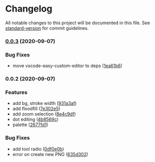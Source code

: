 # Changelog

All notable changes to this project will be documented in this file. See [standard-version](https://github.com/conventional-changelog/standard-version) for commit guidelines.

### [0.0.3](https://github.com/hashrock/vscode-sprite-editor-extension/compare/v0.0.2...v0.0.3) (2020-09-07)


### Bug Fixes

* move vscode-easy-custom-editor to deps ([1ea61b6](https://github.com/hashrock/vscode-sprite-editor-extension/commit/1ea61b6ff37dff50b11b30aede818750f13ddda8))

### 0.0.2 (2020-09-07)


### Features

* add bg, stroke width ([931a3af](https://github.com/hashrock/vscode-sprite-editor-extension/commit/931a3af4c87bdfd07a1e6e3e25fe8ce7ca42834e))
* add floodfill ([7e302e5](https://github.com/hashrock/vscode-sprite-editor-extension/commit/7e302e5e8557f19ea620ee3f9aa3485b7f649795))
* add zoom selection ([8e4c9df](https://github.com/hashrock/vscode-sprite-editor-extension/commit/8e4c9df7d1d9d6e23058377bb569f81f0c3a23eb))
* dot editing ([4b8569c](https://github.com/hashrock/vscode-sprite-editor-extension/commit/4b8569c54cf512ed93314191e1ed1dd04c4f2dfa))
* palette ([2677fd1](https://github.com/hashrock/vscode-sprite-editor-extension/commit/2677fd1dbe798c0083b73a16254693598144dfca))


### Bug Fixes

* add tool radio ([0df0e0b](https://github.com/hashrock/vscode-sprite-editor-extension/commit/0df0e0b7cee0852a43208b4c6cd453dbc9bb4397))
* error on create new PNG ([635d302](https://github.com/hashrock/vscode-sprite-editor-extension/commit/635d30262ef7ff800461cd89d9535ac94b74f000))
